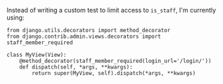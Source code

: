Instead of writing a custom test to limit access to `is_staff`, I'm currently using:

```
from django.utils.decorators import method_decorator
from django.contrib.admin.views.decorators import staff_member_required

class MyView(View):
    @method_decorator(staff_member_required(login_url='/login/'))
    def dispatch(self, *args, **kwargs):
        return super(MyView, self).dispatch(*args, **kwargs)

```
